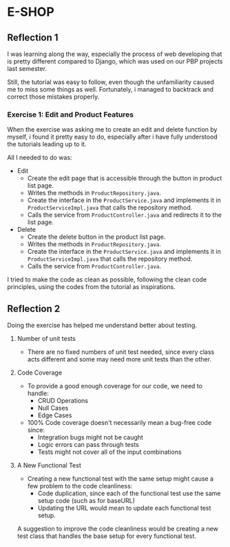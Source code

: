 # E-SHOP

## Reflection 1

I was learning along the way, especially the process of web developing that is pretty different compared to Django, which was used on our PBP projects last semester.

Still, the tutorial was easy to follow, even though the unfamiliarity caused me to miss some things as well. Fortunately, i managed to backtrack and correct those mistakes properly.

### Exercise 1: Edit and Product Features

When the exercise was asking me to create an edit and delete function by myself, i found it pretty easy to do, especially after i have fully understood the tutorials leading up to it.

All I needed to do was:
- Edit
  - Create the edit page that is accessible through the button in product list page.
  - Writes the methods in `ProductRepository.java`.
  - Create the interface in the `ProductService.java` and implements it in `ProductServiceImpl.java` that calls the repository method.
  - Calls the service from `ProductController.java` and redirects it to the list page.
- Delete
  - Create the delete button in the product list page.
  - Writes the methods in `ProductRepository.java`.
  - Create the interface in the `ProductService.java` and implements it in `ProductServiceImpl.java` that calls the repository method.
  - Calls the service from `ProductController.java`.

I tried to make the code as clean as possible, following the clean code principles, using the codes from the tutorial as inspirations.

## Reflection 2

Doing the exercise has helped me understand better about testing.

1. Number of unit tests
    - There are no fixed numbers of unit test needed, since every class acts different and some may need more unit tests than the other.
   

2. Code Coverage
    - To provide a good enough coverage for our code, we need to handle:
      - CRUD Operations
      - Null Cases
      - Edge Cases
    - 100% Code coverage doesn't necessarily mean a bug-free code since:
      - Integration bugs might not be caught
      - Logic errors can pass through tests
      - Tests might not cover all of the input combinations


3. A New Functional Test
   - Creating a new functional test with the same setup might cause a few problem to the code cleanliness:
     - Code duplication, since each of the functional test use the same setup code (such as for baseURL)
     - Updating the URL would mean to update each functional test setup.
     
    A suggestion to improve the code cleanliness would be creating a new test class that handles the base setup for every functional test.